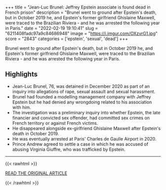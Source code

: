 +++
title = "Jean-Luc Brunel: Jeffrey Epstein associate is found dead in French prison"
description = "Brunel went to ground after Epstein's death, but in October 2019 he, and Epstein's former girlfriend Ghislaine Maxwell, were traced to the Brazilian Riviera - and he was arrested the following year in Paris."
date = "2022-02-19 19:10:41"
slug = "6211408fadc97a9c84686948"
image = "https://i.imgur.com/OXzvrG1.jpg"
score = "2843"
categories = ['epstein', 'sexual', 'dead']
+++

Brunel went to ground after Epstein's death, but in October 2019 he, and Epstein's former girlfriend Ghislaine Maxwell, were traced to the Brazilian Riviera - and he was arrested the following year in Paris.

## Highlights

- Jean-Luc Brunel, 76, was detained in December 2020 as part of an inquiry into allegations of rape, sexual assault and sexual harassment.
- Brunel had founded a modelling management company with Jeffrey Epstein but he had denied any wrongdoing related to his association with him.
- The investigation was a preliminary inquiry into whether Epstein, the late financier and convicted sex offender, had committed sex crimes on French territory or against French victims.
- He disappeared alongside ex-girlfriend Ghislaine Maxwell after Epstein's death in October 2019.
- He was eventually arrested at Paris' Charles de Gaulle Airport in 2020.
- Prince Andrew agreed to settle a case in which he was accused of abusing Virginia Giuffre, who was trafficked by Epstein.

---

{{< rawhtml >}}
  <p class="article-category">
    <a target="_blank" href="https://news.sky.com/story/jean-luc-brunel-jeffrey-epstein-associate-is-found-dead-in-french-prison-12545962">READ THE ORIGINAL ARTICLE</a>
  </p>
{{< /rawhtml >}}
